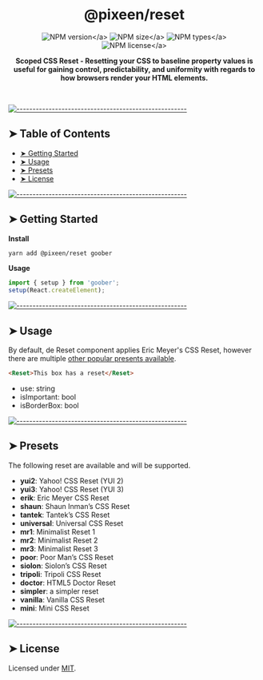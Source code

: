<!-- ⚠️ This README has been generated from the file(s) "./../../blueprint.md" ⚠️-->
<h1 align="center">@pixeen/reset</h1>

<p align="center">
    <img src="https://img.shields.io/npm/v/@pixeen/reset?style=flat-square?label=VERSION" alt="NPM version</a>">
    <img src="https://img.shields.io/bundlephobia/minzip/@pixeen/reset?label=SIZE&amp;style=flat-square" alt="NPM size</a>">
    <img src="https://img.shields.io/npm/types/@pixeen/reset?style=flat-square?label=WITH" alt="NPM types</a>">
    <img src="https://img.shields.io/npm/l/@pixeen/reset?label=LICENSE&amp;style=flat-square" alt="NPM license</a>">
</p>

<p align="center">
  <b>Scoped CSS Reset - Resetting your CSS to baseline property values is useful for gaining control, predictability, and uniformity with regards to how browsers render your HTML elements.</b></br>
  <sub><sub>
</p>

<br />



[![-----------------------------------------------------](https://raw.githubusercontent.com/andreasbm/readme/master/assets/lines/rainbow.png)](#table-of-contents)

## ➤ Table of Contents

* [➤ Getting Started](#-getting-started)
* [➤ Usage](#-usage)
* [➤ Presets](#-presets)
* [➤ License](#-license)


[![-----------------------------------------------------](https://raw.githubusercontent.com/andreasbm/readme/master/assets/lines/rainbow.png)](#getting-started)

## ➤ Getting Started

**Install**

```bash
yarn add @pixeen/reset goober
```

**Usage**

```typescript jsx
import { setup } from 'goober';
setup(React.createElement);
```


[![-----------------------------------------------------](https://raw.githubusercontent.com/andreasbm/readme/master/assets/lines/rainbow.png)](#usage)

## ➤ Usage

By default, de Reset component applies Eric Meyer's CSS Reset, however there are multiple [other popular presents available](#Presets).

```html
<Reset>This box has a reset</Reset>
```

- use: string
- isImportant: bool
- isBorderBox: bool


[![-----------------------------------------------------](https://raw.githubusercontent.com/andreasbm/readme/master/assets/lines/rainbow.png)](#presets)

## ➤ Presets

The following reset are available and will be supported.

- **yui2**: Yahoo! CSS Reset (YUI 2)
- **yui3**: Yahoo! CSS Reset (YUI 3)
- **erik**: Eric Meyer CSS Reset
- **shaun**: Shaun Inman’s CSS Reset
- **tantek**: Tantek’s CSS Reset
- **universal**: Universal CSS Reset
- **mr1**: Minimalist Reset 1
- **mr2**: Minimalist Reset 2
- **mr3**: Minimalist Reset 3
- **poor**: Poor Man’s CSS Reset
- **siolon**: Siolon’s CSS Reset
- **tripoli**: Tripoli CSS Reset
- **doctor**: HTML5 Doctor Reset
- **simpler**: a simpler reset
- **vanilla**: Vanilla CSS Reset
- **mini**: Mini CSS Reset



[![-----------------------------------------------------](https://raw.githubusercontent.com/andreasbm/readme/master/assets/lines/rainbow.png)](#license)

## ➤ License
	
Licensed under [MIT](https://opensource.org/licenses/MIT).
